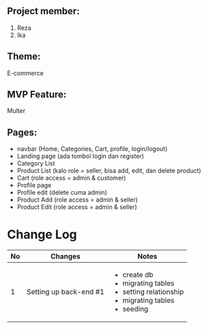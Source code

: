 ## Project member:
  1. Reza
  2. Ika
  
## Theme: 
E-commerce

## MVP Feature: 
Multer

## Pages:
- navbar (Home, Categories, Cart, profile, login/logout)
- Landing page (ada tombol login dan register)
- Category List
- Product List (kalo role = seller, bisa add, edit, dan delete product)
- Cart (role access = admin & customer)
- Profile page
- Profile edit (delete cuma admin)
- Product Add (role access = admin & seller)
- Product Edit (role access = admin & seller)

# Change Log

|No| Changes | Notes |
|--|---------|-------|
|1| Setting up back-end #1 | <ul><li>create db</li><li>migrating tables</li><li>setting relationship</li><li>migrating tables</li><li>seeding</li></ul> |
